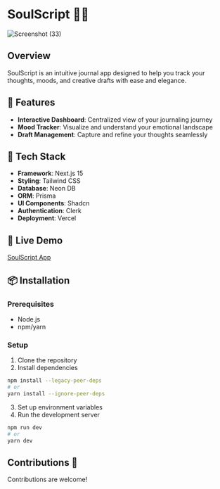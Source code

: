 # SoulScript 📓✨

![Screenshot (33)](https://github.com/user-attachments/assets/0fd3654a-6f99-4c6f-9240-4dc8c6fe08c1)

## Overview
SoulScript is an intuitive journal app designed to help you track your thoughts, moods, and creative drafts with ease and elegance.

## 🌟 Features
- **Interactive Dashboard**: Centralized view of your journaling journey
- **Mood Tracker**: Visualize and understand your emotional landscape
- **Draft Management**: Capture and refine your thoughts seamlessly

## 🚀 Tech Stack
- **Framework**: Next.js 15
- **Styling**: Tailwind CSS
- **Database**: Neon DB
- **ORM**: Prisma
- **UI Components**: Shadcn
- **Authentication**: Clerk
- **Deployment**: Vercel

## 🔗 Live Demo
[SoulScript App](https://soul-script-xi.vercel.app/)

## 📦 Installation

### Prerequisites
- Node.js
- npm/yarn

### Setup
1. Clone the repository
2. Install dependencies
```bash
npm install --legacy-peer-deps
# or
yarn install --ignore-peer-deps

```
3. Set up environment variables
4. Run the development server
```bash
npm run dev
# or
yarn dev

```
## Contributions 🤝
Contributions are welcome!